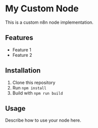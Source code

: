 # My Custom Node

This is a custom n8n node implementation.

## Features

- Feature 1
- Feature 2

## Installation

1. Clone this repository
2. Run `npm install`
3. Build with `npm run build`

## Usage

Describe how to use your node here.